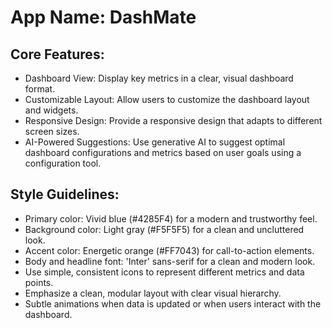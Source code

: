 # **App Name**: DashMate

## Core Features:

- Dashboard View: Display key metrics in a clear, visual dashboard format.
- Customizable Layout: Allow users to customize the dashboard layout and widgets.
- Responsive Design: Provide a responsive design that adapts to different screen sizes.
- AI-Powered Suggestions: Use generative AI to suggest optimal dashboard configurations and metrics based on user goals using a configuration tool.

## Style Guidelines:

- Primary color: Vivid blue (#4285F4) for a modern and trustworthy feel.
- Background color: Light gray (#F5F5F5) for a clean and uncluttered look.
- Accent color: Energetic orange (#FF7043) for call-to-action elements.
- Body and headline font: 'Inter' sans-serif for a clean and modern look.
- Use simple, consistent icons to represent different metrics and data points.
- Emphasize a clean, modular layout with clear visual hierarchy.
- Subtle animations when data is updated or when users interact with the dashboard.